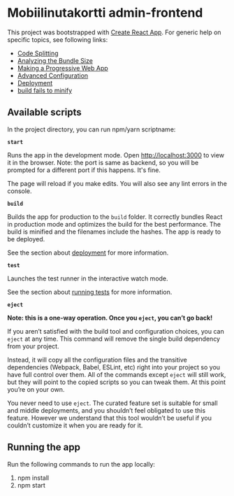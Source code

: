 # Mobiilinutakortti admin-frontend

This project was bootstrapped with [Create React App](https://github.com/facebook/create-react-app).
For generic help on specific topics, see following links:
* [Code Splitting](https://facebook.github.io/create-react-app/docs/code-splitting)
* [Analyzing the Bundle Size](https://facebook.github.io/create-react-app/docs/analyzing-the-bundle-size)
* [Making a Progressive Web App](https://facebook.github.io/create-react-app/docs/making-a-progressive-web-app)
* [Advanced Configuration](https://facebook.github.io/create-react-app/docs/advanced-configuration)
* [Deployment](https://facebook.github.io/create-react-app/docs/deployment)
* [build fails to minify](https://facebook.github.io/create-react-app/docs/troubleshooting#npm-run-build-fails-to-minify)

## Available scripts

In the project directory, you can run npm/yarn scriptname:

**`start`**

Runs the app in the development mode.
Open [http://localhost:3000](http://localhost:3000) to view it in the browser. Note: the port is same as backend, so you will be prompted for a different port if this happens. It's fine.

The page will reload if you make edits. You will also see any lint errors in the console.

**`build`**

Builds the app for production to the `build` folder.
It correctly bundles React in production mode and optimizes the build for the best performance.
The build is minified and the filenames include the hashes. The app is ready to be deployed.

See the section about [deployment](https://facebook.github.io/create-react-app/docs/deployment) for more information.

**`test`**

Launches the test runner in the interactive watch mode.

See the section about [running tests](https://facebook.github.io/create-react-app/docs/running-tests) for more information.

**`eject`**

**Note: this is a one-way operation. Once you `eject`, you can’t go back!**

If you aren’t satisfied with the build tool and configuration choices, you can `eject` at any time. This command will remove the single build dependency from your project.

Instead, it will copy all the configuration files and the transitive dependencies (Webpack, Babel, ESLint, etc) right into your project so you have full control over them. All of the commands except `eject` will still work, but they will point to the copied scripts so you can tweak them. At this point you’re on your own.

You never need to use `eject`. The curated feature set is suitable for small and middle deployments, and you shouldn’t feel obligated to use this feature. However we understand that this tool wouldn’t be useful if you couldn’t customize it when you are ready for it.

## Running the app

Run the following commands to run the app locally:

1. npm install
2. npm start

